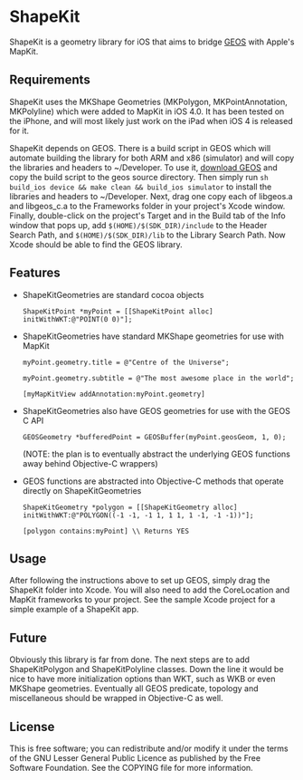 # ShapeKit

ShapeKit is a geometry library for iOS that aims to bridge [GEOS](http://trac.osgeo.org/geos/) with Apple's MapKit.

## Requirements

ShapeKit uses the MKShape Geometries (MKPolygon, MKPointAnnotation, MKPolyline) which were added to MapKit in iOS 4.0. It has been tested on the iPhone, and will most likely just work on the iPad when iOS 4 is released for it.

ShapeKit depends on GEOS. There is a build script in GEOS which will automate building the library for both ARM and x86 (simulator) and will copy the libraries and headers to ~/Developer. To use it, [download GEOS](http://download.osgeo.org/geos/geos-3.2.2.tar.bz2) and copy the build script to the geos source directory. Then simply run `sh build_ios device && make clean && build_ios simulator` to install the libraries and headers to ~/Developer. Next, drag one copy each of libgeos.a and libgeos_c.a to the Frameworks folder in your project's Xcode window. Finally, double-click on the project's Target and in the Build tab of the Info window that pops up, add `$(HOME)/$(SDK_DIR)/include` to the Header Search Path, and `$(HOME)/$(SDK_DIR)/lib` to the Library Search Path. Now Xcode should be able to find the GEOS library.

## Features

* ShapeKitGeometries are standard cocoa objects

	`ShapeKitPoint *myPoint = [[ShapeKitPoint alloc] initWithWKT:@"POINT(0 0)"];`

* ShapeKitGeometries have standard MKShape geometries for use with MapKit

	`myPoint.geometry.title = @"Centre of the Universe";`

	`myPoint.geometry.subtitle = @"The most awesome place in the world";`

	`[myMapKitView addAnnotation:myPoint.geometry]`

* ShapeKitGeometries also have GEOS geometries for use with the GEOS C API

	`GEOSGeometry *bufferedPoint = GEOSBuffer(myPoint.geosGeom, 1, 0);`
	
	(NOTE: the plan is to eventually abstract the underlying GEOS functions away behind Objective-C wrappers)
	
* GEOS functions are abstracted into Objective-C methods that operate directly on ShapeKitGeometries

	`ShapeKitGeometry *polygon = [[ShapeKitGeometry alloc] initWithWKT:@"POLYGON((-1 -1, -1 1, 1 1, 1 -1, -1 -1))"];`
	
	`[polygon contains:myPoint] \\ Returns YES`

## Usage

After following the instructions above to set up GEOS, simply drag the ShapeKit folder into Xcode. You will also need to add the CoreLocation and MapKit frameworks to your project. See the sample Xcode project for a simple example of a ShapeKit app.

## Future

Obviously this library is far from done. The next steps are to add ShapeKitPolygon and ShapeKitPolyline classes. Down the line it would be nice to have more initialization options than WKT, such as WKB or even MKShape geometries. Eventually all GEOS predicate, topology and miscellaneous should be wrapped in Objective-C as well.

## License

This is free software; you can redistribute and/or modify it under the terms of the GNU Lesser General Public Licence as published by the Free Software Foundation. See the COPYING file for more information.
